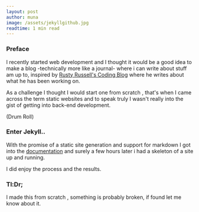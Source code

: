 ```yaml
---
layout: post
author: muna
image: /assets/jekyllgithub.jpg
readtime: 1 min read
---
```

### Preface

I recently started web development and I thought it would be a good idea to make a blog -technically more like a journal- where i can write about stuff am up to, inspired by [Rusty Russell's Coding Blog](https://rusty.ozlabs.org/) where he writes about what he has been working on.

As a challenge I thought I would start one from scratch , that's when I came across the term static websites and to speak truly I wasn't really into the gist of getting into back-end development. 

(Drum Roll)
### Enter Jekyll..

With the promise of a static site generation and support for markdown I got into the [documentation](https://jekyllrb.com/docs/) and surely a few hours later i had a skeleton of a site up and running.

I did enjoy the process and the results.


### Tl:Dr;

I made this from scratch , something is probably broken, if found let me know about it.

